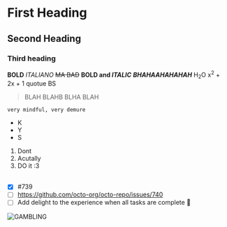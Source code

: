 # First Heading
## Second Heading
### Third heading
**BOLD** 
_ITALIANO_
~~MA BAD~~
**BOLD and _ITALIC_**
***BHAHAAHAHAHAH***
H<sub>2</sub>O
x<sup>2</sup> + 2x + 1
quotue BS
> BLAH BLAHB BLHA BLAH
```
very mindful, very demure
```
+ K
+ Y
+ S
1. Dont
2. Acutally
3. DO it :3
<br> </br>
- [x] #739
-  [ ] https://github.com/octo-org/octo-repo/issues/740
- [ ] Add delight to the experience when all tasks are complete :tada:

![GAMBLING](https://www.vmcdn.ca/f/files/shared/miscellaneous-stock-images/poker-gambling-stock.jpeg;w=960)

